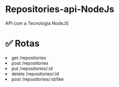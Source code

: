 # Repositories-api-NodeJs
API com a Tecnologia NodeJS

# ✅ Rotas

<li>get /repositories</li>
<li>post /repositories</li>
<li>put /repositories/:id</li>
<li>delete /repositories/:id</li>
<li>post /repositories/:id/like</li>
